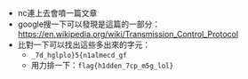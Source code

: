 - nc連上去會噴一篇文章
- google搜一下可以發現是這篇的一部分：https://en.wikipedia.org/wiki/Transmission_Control_Protocol
- 比對一下可以找出這些多出來的字元：
    - `_7d_hglplo}5{n1almecd_gf`
    - 用力排一下：`flag{h1dden_7cp_m5g_lol}`
